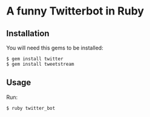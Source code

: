 # A funny Twitterbot in Ruby

## Installation

You will need this gems to be installed:

```
$ gem install twitter
$ gem install tweetstream
```

## Usage

Run:

```
$ ruby twitter_bot
```
